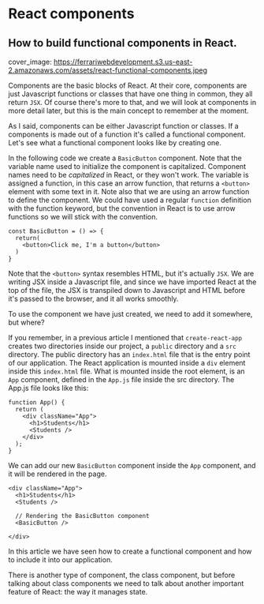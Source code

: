 # React components
## How to build functional components in React.

cover_image: https://ferrariwebdevelopment.s3.us-east-2.amazonaws.com/assets/react-functional-components.jpeg

Components are the basic blocks of React. At their core, components are just Javascript functions or classes that have one thing in common, they all return `JSX`.
Of course there's more to that, and we will look at components in more detail later, but this is the main concept to remember at the moment.

As I said, components can be either Javascript function or classes. If a components is made out of a function it's called a functional component.
Let's see what a functional component looks like by creating one.

In the following code we create a `BasicButton` component.
Note that the variable name used to initialize the component is capitalized. Component names need to be *capitalized* in React, or they won't work.
The variable is assigned a function, in this case an arrow function, that returns a `<button>` element with some text in it.
Note also that we are using an arrow function to define the component. We could have used a regular `function` definition with the function keyword, but the convention in React is to use arrow functions so we will stick with the convention.

```
const BasicButton = () => {                  
  return(                                    
    <button>Click me, I'm a button</button>  
  )                                          
}  
```

Note that the `<button>` syntax resembles HTML, but it's actually `JSX`. We are writing JSX inside a Javascript file, and since we have imported React at the top of the file, the JSX is transpiled down to Javascript and HTML before it's passed to the browser, and it all works smoothly.

To use the component we have just created, we need to add it somewhere, but where?

If you remember, in a previous article I mentioned that `create-react-app` creates two directories inside our project, a `public` directory and a `src` directory.
The public directory has an `index.html` file that is the entry point of our application. The React application is mounted inside a `div` element inside this `index.html` file.
What is mounted inside the root element, is an `App` component, defined in the `App.js` file inside the src directory.
The App.js file looks like this:

```
function App() {
  return (
    <div className="App">
      <h1>Students</h1>
      <Students />
    </div>
  );
}
```

We can add our new `BasicButton` component inside the `App` component, and it will be rendered in the page.

```
<div className="App">
  <h1>Students</h1>
  <Students />

  // Rendering the BasicButton component
  <BasicButton />

</div>
```

In this article we have seen how to create a functional component and how to include it into our application.

There is another type of component, the class component, but before talking about class components we need to talk about another important feature of React: the way it manages state.